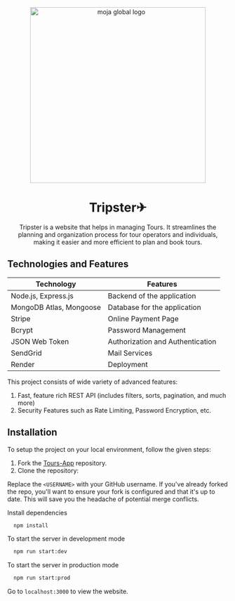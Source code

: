 
<div align="center">
<img src="https://i.ibb.co/PhqHMtw/Pink-Minimal-Typography-Logo-Edited.png" alt="moja global logo" height ="auto" width="400" />
  <h1>Tripster✈</h1>
  <p>
Tripster is a website that helps in managing Tours. It streamlines the planning and organization process for tour operators and individuals, making it easier and more efficient to plan and book tours.
  </p>
</div>




## Technologies and Features

| Technology | Features |
|------------|----------|
| Node.js, Express.js    |  Backend of the application  |   
|    MongoDB Atlas, Mongoose    | Database for the application
| Stripe     |   Online Payment Page     |     
| Bcrypt     |    Password Management      |   
| JSON Web Token     |    Authorization and Authentication |     |   Pug      |  Server Side Rendering |
|   SendGrid      |  Mail Services |
| Render     |     Deployment     |   

This project consists of wide variety of advanced features: 

1) Fast, feature rich REST API (includes filters, sorts, pagination, and much more)
2) Security Features such as Rate Limiting, Password Encryption, etc.


## Installation

To setup the project on your local environment, follow the given steps:

1. Fork the [Tours-App](https://github.com/Palaksharma23/Tours-App) repository.
2. Clone the repository:


  Replace the `<USERNAME>` with your GitHub username. If you've already forked the repo, you'll want to ensure your fork is configured and that it's up to date. This will save you the headache of potential merge conflicts.  

Install dependencies

```bash
  npm install
```

To start the server in development mode

```bash
  npm run start:dev 
```

To start the server in production mode

```bash
  npm run start:prod 
```

Go to `localhost:3000` to view the website.
 

